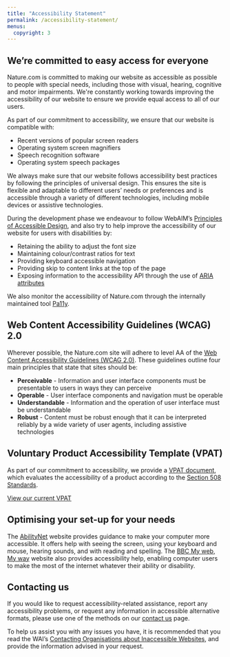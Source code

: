 ```yaml
---
title: "Accessibility Statement"
permalink: /accessibility-statement/
menus:
  copyright: 3
---
```


<h2>We’re committed to easy access for everyone</h2>
<p>Nature.com is committed to making our website as accessible as possible to people with special needs, including those with visual, hearing, cognitive and motor impairments. We're constantly working towards improving the accessibility of our website to ensure we provide equal access to all of our users.</p>
<p>As part of our commitment to accessibility, we ensure that our website is compatible with:</p>
<ul>
 <li>Recent versions of popular screen readers</li>
 <li>Operating system screen magnifiers</li>
 <li>Speech recognition software</li>
 <li>Operating system speech packages</li>
</ul>
<p>We always make sure that our website follows accessibility best practices by following the principles of universal design. This ensures the site is flexible and adaptable to different users’ needs or preferences and is accessible through a variety of different technologies, including mobile devices or assistive technologies.</p>
<p>During the development phase we endeavour to follow WebAIM’s <a href="http://webaim.org/intro/#principles">Principles of Accessible Design</a>, and also try to help improve the accessibility of our website for users with disabilities by:</p>
<ul>
 <li>Retaining the ability to adjust the font size</li>
 <li>Maintaining colour/contrast ratios for text</li>
 <li>Providing keyboard accessible navigation</li>
 <li>Providing skip to content links at the top of the page</li>
 <li>Exposing information to the accessibility API through the use of <a href="https://www.w3.org/WAI/intro/aria.php">ARIA attributes</a></li>
</ul>
<p>We also monitor the accessibility of Nature.com through the internally maintained tool <a href="http://pa11y.org/">Pa11y</a>.</p>

<h2>Web Content Accessibility Guidelines (WCAG) 2.0</h2>
<p>Wherever possible, the Nature.com site will adhere to level AA of the <a href="http://www.w3.org/TR/WCAG20/">Web Content Accessibility Guidelines (WCAG 2.0)</a>. These guidelines outline four main principles that state that sites should be:</p>
<ul>
 <li><strong>Perceivable</strong> - Information and user interface components must be presentable to users in ways they can perceive</li>
 <li><strong>Operable</strong> - User interface components and navigation must be operable</li>
 <li><strong>Understandable</strong> - Information and the operation of user interface must be understandable</li>
 <li><strong>Robust</strong> - Content must be robust enough that it can be interpreted reliably by a wide variety of user agents, including assistive technologies</li>
</ul>

<h2>Voluntary Product Accessibility Template (VPAT)</h2>
<p>As part of our commitment to accessibility, we provide a <a class="u-external" href="https://accessibility.oit.ncsu.edu/it-accessibility-at-nc-state/developers/accessibility-handbook/overview-understanding-the-nature-of-what-is-required-to-design-accessibly/voluntary-product-accessibility-template-vpat/">VPAT document</a>, which evaluates the accessibility of a product according to the <a class="u-external" href="https://www.section508.gov/">Section 508 Standards</a>.</p>
<p><a href="https://github.com/springernature/vpat/blob/master/nature-oscar.md">View our current VPAT</a></p>

<h2>Optimising your set-up for your needs</h2>
<p>The <a href="https://mcmw.abilitynet.org.uk/">AbilityNet</a> website provides guidance to make your computer more accessible. It offers help with seeing the screen, using your keyboard and mouse, hearing sounds, and with reading and spelling. The <a class="u-external" href="http://www.bbc.co.uk/accessibility/">BBC My web, My way</a> website also provides accessibility help, enabling computer users to make the most of the internet whatever their ability or disability.</p>

<h2>Contacting us</h2>
<p>If you would like to request accessibility-related assistance, report any accessibility problems, or request any information in accessible alternative formats, please use one of the methods on our <a href="/npg_/contact/index.html">contact us</a> page.</p>
<p>To help us assist you with any issues you have, it is recommended that you read the WAI’s <a href="https://www.w3.org/WAI/users/inaccessible">Contacting Organisations about Inaccessible Websites</a>, and provide the information advised in your request.</p>
